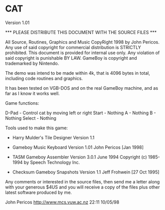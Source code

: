 
# CAT                          
Version 1.01 

*** PLEASE DISTRIBUTE THIS DOCUMENT WITH THE SOURCE FILES ***

All Source, Routines, Graphics and Music CopyRight 1998 by John Pericos. 
Any use of said copyright for commercial distribution is STRICTLY 
prohibited.  This document is provided for internal use only. Any 
violation of said copyright is punishable BY LAW. GameBoy is copyright 
and trademarked by Nintendo.


The demo was intend to be made within 4k, that is 4096 bytes in total, 
including code routines and graphics. 

It has been tested on VGB-DOS and on the real GameBoy machine, and as far
as I know it works well. 


Game functions:

D-Pad		- Control cat by moving left or right
Start		- Nothing
A       - Nothing
B       - Nothing
Select	- Nothing



Tools used to make this game:

- Harry Mulder's Tile Designer Version 1.1

- Gameboy Music Keyboard Version 1.01
  John Pericos [Jan 1998]

- TASM Gameboy Assembler Version 3.0.1 June 1994
  Copyright (c) 1985-1994 by Speech Technology Inc.

- Checksum Gameboy Snapshots Version 1.1
  Jeff Frohwein [27 Oct 1995]


Any comments or interested in the source files, then send me a letter 
along with your generous $4US and you will receive a copy of the files 
plus other latest software produced by me.


John Pericos
http://www.mcs.vuw.ac.nz
22:11 10/05/98

